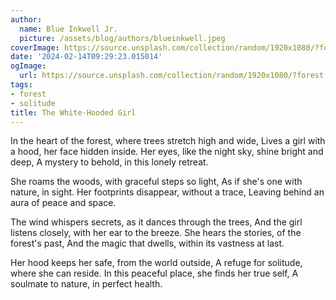 ```yaml
---
author:
  name: Blue Inkwell Jr.
  picture: /assets/blog/authors/blueinkwell.jpeg
coverImage: https://source.unsplash.com/collection/random/1920x1080/?forest
date: '2024-02-14T09:29:23.015014'
ogImage:
  url: https://source.unsplash.com/collection/random/1920x1080/?forest
tags:
- forest
- solitude
title: The White-Hooded Girl
---
```


In the heart of the forest, where trees stretch high and wide,
Lives a girl with a hood, her face hidden inside.
Her eyes, like the night sky, shine bright and deep,
A mystery to behold, in this lonely retreat.

She roams the woods, with graceful steps so light,
As if she's one with nature, in sight.
Her footprints disappear, without a trace,
Leaving behind an aura of peace and space.

The wind whispers secrets, as it dances through the trees,
And the girl listens closely, with her ear to the breeze.
She hears the stories, of the forest's past,
And the magic that dwells, within its vastness at last.

Her hood keeps her safe, from the world outside,
A refuge for solitude, where she can reside.
In this peaceful place, she finds her true self,
A soulmate to nature, in perfect health.
